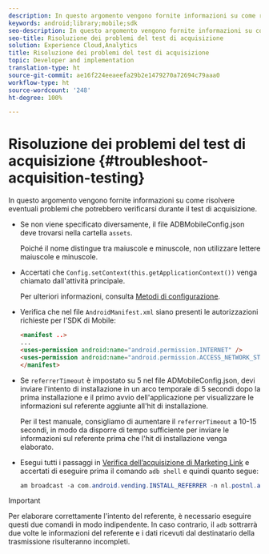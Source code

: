 ```yaml
---
description: In questo argomento vengono fornite informazioni su come risolvere eventuali problemi che potrebbero verificarsi durante il test di acquisizione.
keywords: android;library;mobile;sdk
seo-description: In questo argomento vengono fornite informazioni su come risolvere eventuali problemi che potrebbero verificarsi durante il test di acquisizione.
seo-title: Risoluzione dei problemi del test di acquisizione
solution: Experience Cloud,Analytics
title: Risoluzione dei problemi del test di acquisizione
topic: Developer and implementation
translation-type: ht
source-git-commit: ae16f224eeaeefa29b2e1479270a72694c79aaa0
workflow-type: ht
source-wordcount: '248'
ht-degree: 100%

---
```



# Risoluzione dei problemi del test di acquisizione {#troubleshoot-acquisition-testing}

In questo argomento vengono fornite informazioni su come risolvere eventuali problemi che potrebbero verificarsi durante il test di acquisizione.

* Se non viene specificato diversamente, il file ADBMobileConfig.json deve trovarsi nella cartella `assets`.

   Poiché il nome distingue tra maiuscole e minuscole, non utilizzare lettere maiuscole e minuscole.

* Accertati che `Config.setContext(this.getApplicationContext())` venga chiamato dall&#39;attività principale.

   Per ulteriori informazioni, consulta [Metodi di configurazione](https://docs.adobe.com/content/help/it-IT/mobile-services/android/configuration-android/methods.html).

* Verifica che nel file `AndroidManifest.xml` siano presenti le autorizzazioni richieste per l&#39;SDK di Mobile:

   ```html
   <manifest ..>
   ... 
   <uses-permission android:name="android.permission.INTERNET" />
   <uses-permission android:name="android.permission.ACCESS_NETWORK_STATE" />
   </manifest>
   ```

* Se `referrerTimeout` è impostato su 5 nel file ADMobileConfig.json, devi inviare l&#39;intento di installazione in un arco temporale di 5 secondi dopo la prima installazione e il primo avvio dell&#39;applicazione per visualizzare le informazioni sul referente aggiunte all&#39;hit di installazione.

   Per il test manuale, consigliamo di aumentare il `referrerTimeout` a 10-15 secondi, in modo da disporre di tempo sufficiente per inviare le informazioni sul referente prima che l&#39;hit di installazione venga elaborato.

* Esegui tutti i passaggi in [Verifica dell’acquisizione di Marketing Link](https://docs.adobe.com/content/help/it-IT/mobile-services/android/acquisition-android/t-testing-marketing-link-acquisition.html) e accertati di eseguire prima il comando `adb shell` e quindi quanto segue:

   ```java
   am broadcast -a com.android.vending.INSTALL_REFERRER -n nl.postnl.app/.tracking.AdobeAcquisitionLinkBroadcastReceiver --es "referrer" "utm_source=adb_acq_v3&utm_campaign=adb_acq_v3&utm_content=<the newly generated id at step #7>"
   ```

>[!IMPORTANT]
>
>Per elaborare correttamente l&#39;intento del referente, è necessario eseguire questi due comandi in modo indipendente. In caso contrario, il `adb` sottrarrà due volte le informazioni del referente e i dati ricevuti dal destinatario della trasmissione risulteranno incompleti.

